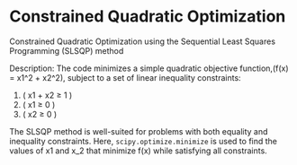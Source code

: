 # Constrained Quadratic Optimization
 Constrained Quadratic Optimization using the Sequential Least Squares Programming (SLSQP) method

Description:
The code minimizes a simple quadratic objective function,(f(x) = x1^2 + x2^2), subject to a set of linear inequality constraints:
1. ( x1 + x2 ≥ 1 )
2. ( x1 ≥ 0 )
3. ( x2 ≥ 0 )

The SLSQP method is well-suited for problems with both equality and inequality constraints. Here, `scipy.optimize.minimize` is used to find the values of x1 and x_2 that minimize f(x) while satisfying all constraints.
